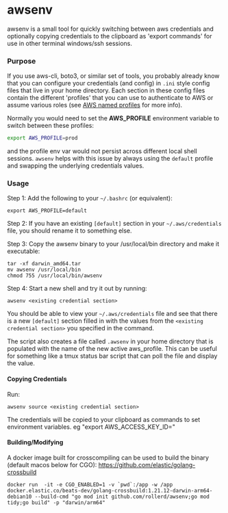 # awsenv

awsenv is a small tool for quickly switching between aws credentials and optionally copying credentials to the clipboard as 'export commands' for use in other terminal windows/ssh sessions.

### Purpose
If you use aws-cli, boto3, or similar set of tools, you probably already know that you can configure your credentials (and config) in `.ini` style config files that live in your home directory.
Each section in these config files contain the different 'profiles' that you can use to authenticate to AWS or assume various roles (see [AWS named profiles](https://docs.aws.amazon.com/cli/latest/userguide/cli-configure-profiles.html) for more info).

Normally you would need to set the **AWS_PROFILE** environment variable to switch between these profiles:

```sh
export AWS_PROFILE=prod
```

and the profile env var would not persist across different local shell sessions.
`awsenv` helps with this issue by always using the `default` profile and swapping the underlying credentials values.

### Usage
Step 1: Add the following to your `~/.bashrc` (or equivalent):

```
export AWS_PROFILE=default
```

Step 2: If you have an existing `[default]` section in your `~/.aws/credentials` file, you should rename it to something else.

Step 3: Copy the awsenv binary to your /usr/local/bin directory and make it executable:

```
tar -xf darwin_amd64.tar
mv awsenv /usr/local/bin
chmod 755 /usr/local/bin/awsenv
```

Step 4: Start a new shell and try it out by running:

```
awsenv <existing credential section>
```

You should be able to view your `~/.aws/credentials` file and see that there is a new `[default]` section filled in with the values from the `<existing credential section>` you specified in the command.

The script also creates a file called `.awsenv` in your home directory that is populated with the name of the new active aws_profile. This can be useful for something like a tmux status bar script that can poll the file and display the value.

#### Copying Credentials
Run:

```
awsenv source <existing credential section>
```

The credentials will be copied to your clipboard as commands to set environment variables. eg "export AWS_ACCESS_KEY_ID=<some access key>"

#### Building/Modifying
A docker image built for crosscompiling can be used to build the binary (default macos below for CGO): https://github.com/elastic/golang-crossbuild

```
docker run  -it -e CGO_ENABLED=1 -v `pwd`:/app -w /app docker.elastic.co/beats-dev/golang-crossbuild:1.21.12-darwin-arm64-debian10 --build-cmd "go mod init github.com/rollerd/awsenv;go mod tidy;go build" -p "darwin/arm64"
```

